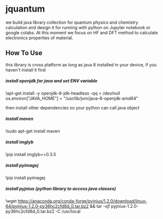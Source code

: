 # jquantum
we build java library collection for quantum physics and chemistry calculation and design it for running with python on Jupyter notebook or google colabs. At this moment we focus on HF and DFT method to calculate electronics properties of material.

## How To Use

this library is cross platform as long as java 8 installed in your device, if you haven't install it first
##### install openjdk for java and set ENV variable
!apt-get install -y openjdk-8-jdk-headless -qq > /dev/null        
os.environ["JAVA_HOME"] = "/usr/lib/jvm/java-8-openjdk-amd64"     

then install other dependencies so your python can call java object
##### install maven
!sudo apt-get install maven
##### install imglyb
!pip install imglyb==0.3.5
##### install pyimagej
!pip install pyimagej
##### install pyjnius (python library to access java classes)
!wget https://anaconda.org/conda-forge/pyjnius/1.2.0/download/linux-64/pyjnius-1.2.0-py36hc2cfd8d_0.tar.bz2 && tar -xjf pyjnius-1.2.0-py36hc2cfd8d_0.tar.bz2 -C /usr/local
